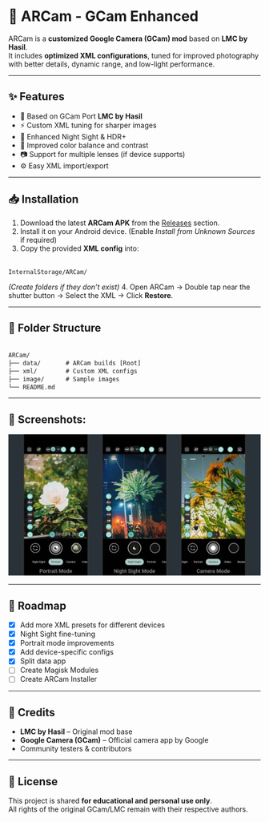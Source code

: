 
# 📸 ARCam - GCam Enhanced

ARCam is a **customized Google Camera (GCam) mod** based on **LMC by Hasil**.  
It includes **optimized XML configurations**, tuned for improved photography with better details, dynamic range, and low-light performance.  

---

## ✨ Features

- 🔧 Based on GCam Port **LMC by Hasil**
- ⚡ Custom XML tuning for sharper images
- 🌙 Enhanced Night Sight & HDR+
- 🎨 Improved color balance and contrast
- 📷 Support for multiple lenses (if device supports)
- ⚙️ Easy XML import/export

---

## 📥 Installation

1. Download the latest **ARCam APK** from the [Releases](../../releases) section.
2. Install it on your Android device. (Enable *Install from Unknown Sources* if required)
3. Copy the provided **XML config** into:
```

InternalStorage/ARCam/

```
*(Create folders if they don’t exist)*
4. Open ARCam → Double tap near the shutter button → Select the XML → Click **Restore**.

---

## 📂 Folder Structure
```

ARCam/
├── data/       # ARCam builds [Root]
├── xml/        # Custom XML configs
├── image/      # Sample images
└── README.md

```

---

## 📸 Screenshots:

![App Screenshot](./screenshots/sample.jpg)


---

## 🚀 Roadmap
- [x] Add more XML presets for different devices  
- [x] Night Sight fine-tuning  
- [x] Portrait mode improvements  
- [x] Add device-specific configs  
- [x] Split data app
- [ ] Create Magisk Modules
- [ ] Create ARCam Installer  

---

## 🙌 Credits
- **LMC by Hasil** – Original mod base  
- **Google Camera (GCam)** – Official camera app by Google  
- Community testers & contributors  

---

## 📜 License
This project is shared **for educational and personal use only**.  
All rights of the original GCam/LMC remain with their respective authors.

